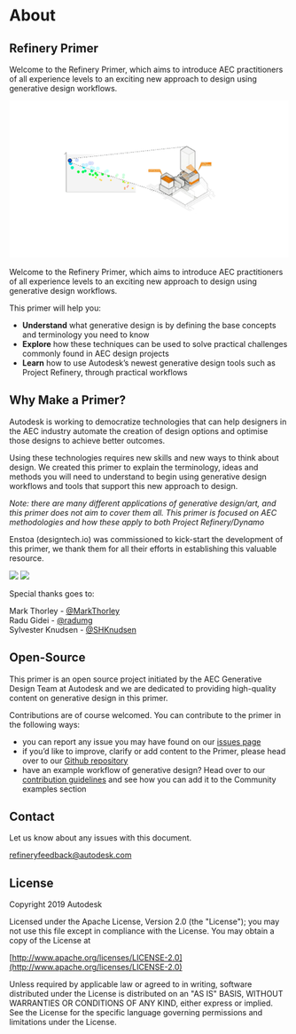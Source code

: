 # About

## Refinery Primer

Welcome to the Refinery Primer, which aims to introduce AEC practitioners of all experience levels to an exciting new approach to design using generative design workflows. 

![](.gitbook/assets/b2.gif)

Welcome to the Refinery Primer, which aims to introduce AEC practitioners of all experience levels to an exciting new approach to design using generative design workflows. 

This primer will help you:

* **Understand** what generative design is by defining the base concepts and terminology you need to know 
* **Explore** how these techniques can be used to solve practical challenges commonly found in AEC design projects
* **Learn** how to use Autodesk’s newest generative design tools such as Project Refinery, through practical workflows 

## Why Make a Primer?



Autodesk is working to democratize technologies that can help designers in the AEC industry automate the creation of design options and optimise those designs to achieve better outcomes.

Using these technologies requires new skills and new ways to think about design. We created this primer to explain the terminology, ideas and methods you will need to understand to begin using generative design workflows and tools that support this new approach to design.

_Note: there are many different applications of generative design/art, and this primer does not aim to cover them all. This primer is focused on AEC methodologies and how these apply to both Project Refinery/Dynamo_

Enstoa \(designtech.io\) was commissioned to kick-start the development of this primer, we thank them for all their efforts in establishing this valuable resource.

[![](.gitbook/assets/enstoa-logo.png)](https://enstoa.com/) [![](.gitbook/assets/designtech-logo.png)](https://enstoa.com)

Special thanks goes to:

Mark Thorley - [@MarkThorley](https://github.com/MarkThorley)   
 Radu Gidei - [@radumg](https://github.com/radumg)   
 Sylvester Knudsen - [@SHKnudsen](https://github.com/SHKnudsen)

## Open-Source

This primer is an open source project initiated by the AEC Generative Design Team at Autodesk and we are dedicated to providing high-quality content on generative design in this primer.

Contributions are of course welcomed. You can contribute to the primer in the following ways:

* you can report any issue you may have found on our [issues page](https://github.com/DynamoDS/GenerativePrimer/issues)
* if you’d like to improve, clarify or add content to the Primer, please head over to our [Github repository](https://github.com/DynamoDS/GenerativePrimer)
* have an example workflow of generative design? Head over to our [contribution guidelines](https://github.com/DynamoDS/RefineryPrimer/blob/master/CONTRIBUTING.md) and see how you can add it to the Community examples section

## Contact

Let us know about any issues with this document.

refineryfeedback@autodesk.com

## License

Copyright 2019 Autodesk

Licensed under the Apache License, Version 2.0 \(the "License"\); you may not use this file except in compliance with the License. You may obtain a copy of the License at

[http://www.apache.org/licenses/LICENSE-2.0](http://www.apache.org/licenses/LICENSE-2.0)

Unless required by applicable law or agreed to in writing, software distributed under the License is distributed on an "AS IS" BASIS, WITHOUT WARRANTIES OR CONDITIONS OF ANY KIND, either express or implied. See the License for the specific language governing permissions and limitations under the License.

